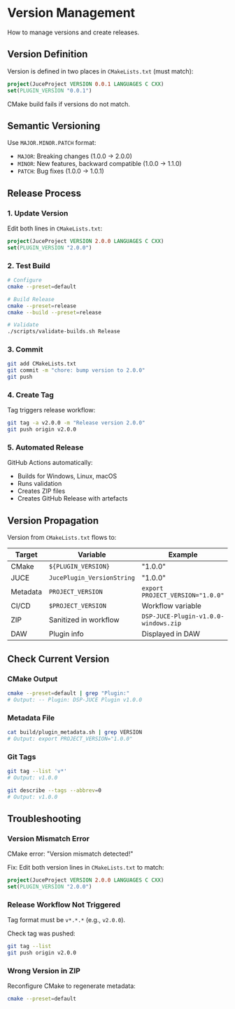 # Version Management

How to manage versions and create releases.

## Version Definition

Version is defined in two places in `CMakeLists.txt` (must match):

```cmake
project(JuceProject VERSION 0.0.1 LANGUAGES C CXX)
set(PLUGIN_VERSION "0.0.1")
```

CMake build fails if versions do not match.

## Semantic Versioning

Use `MAJOR.MINOR.PATCH` format:

- `MAJOR`: Breaking changes (1.0.0 → 2.0.0)
- `MINOR`: New features, backward compatible (1.0.0 → 1.1.0)
- `PATCH`: Bug fixes (1.0.0 → 1.0.1)

## Release Process

### 1. Update Version

Edit both lines in `CMakeLists.txt`:

```cmake
project(JuceProject VERSION 2.0.0 LANGUAGES C CXX)
set(PLUGIN_VERSION "2.0.0")
```

### 2. Test Build

```bash
# Configure
cmake --preset=default

# Build Release
cmake --preset=release
cmake --build --preset=release

# Validate
./scripts/validate-builds.sh Release
```

### 3. Commit

```bash
git add CMakeLists.txt
git commit -m "chore: bump version to 2.0.0"
git push
```

### 4. Create Tag

Tag triggers release workflow:

```bash
git tag -a v2.0.0 -m "Release version 2.0.0"
git push origin v2.0.0
```

### 5. Automated Release

GitHub Actions automatically:

- Builds for Windows, Linux, macOS
- Runs validation
- Creates ZIP files
- Creates GitHub Release with artefacts

## Version Propagation

Version from `CMakeLists.txt` flows to:

| Target | Variable | Example |
|--------|----------|---------|
| CMake | `${PLUGIN_VERSION}` | "1.0.0" |
| JUCE | `JucePlugin_VersionString` | "1.0.0" |
| Metadata | `PROJECT_VERSION` | `export PROJECT_VERSION="1.0.0"` |
| CI/CD | `$PROJECT_VERSION` | Workflow variable |
| ZIP | Sanitized in workflow | `DSP-JUCE-Plugin-v1.0.0-windows.zip` |
| DAW | Plugin info | Displayed in DAW |

## Check Current Version

### CMake Output

```bash
cmake --preset=default | grep "Plugin:"
# Output: -- Plugin: DSP-JUCE Plugin v1.0.0
```

### Metadata File

```bash
cat build/plugin_metadata.sh | grep VERSION
# Output: export PROJECT_VERSION="1.0.0"
```

### Git Tags

```bash
git tag --list 'v*'
# Output: v1.0.0

git describe --tags --abbrev=0
# Output: v1.0.0
```

## Troubleshooting

### Version Mismatch Error

CMake error: "Version mismatch detected!"

Fix: Edit both version lines in `CMakeLists.txt` to match:

```cmake
project(JuceProject VERSION 2.0.0 LANGUAGES C CXX)
set(PLUGIN_VERSION "2.0.0")
```

### Release Workflow Not Triggered

Tag format must be `v*.*.*` (e.g., `v2.0.0`).

Check tag was pushed:

```bash
git tag --list
git push origin v2.0.0
```

### Wrong Version in ZIP

Reconfigure CMake to regenerate metadata:

```bash
cmake --preset=default
```
